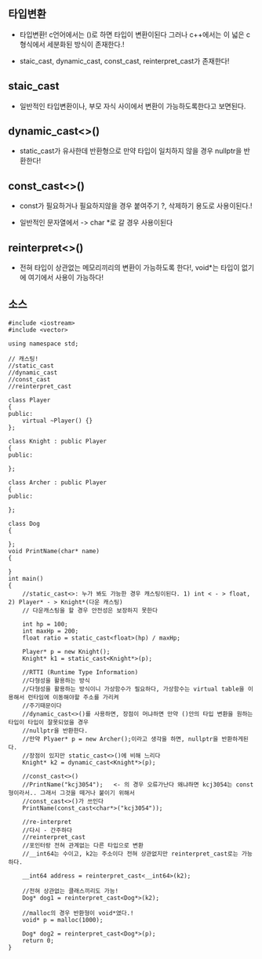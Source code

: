 ## 타입변환

- 타입변환! c언어에서는 ()로 하면 타입이 변환이된다 그러나 c++에서는 이 넓은 c형식에서 세분화된 방식이 존재한다.!

- staic_cast, dynamic_cast, const_cast, reinterpret_cast가 존재한다!


## staic_cast


- 일반적인 타입변환이나, 부모 자식 사이에서 변환이 가능하도록한다고 보면된다.

## dynamic_cast<>()

- static_cast가 유사한데 반환형으로 만약 타입이 일치하지 않을 경우 nullptr을 반환한다! 

## const_cast<>()

- const가 필요하거나 필요하지않을 경우 붙여주기 ?, 삭제하기 용도로 사용이된다.!

- 일반적인 문자열에서 -> char *로 갈 경우 사용이된다
## reinterpret<>()

- 전혀 타입이 상관없는 메모리끼리의 변환이 가능하도록 한다!, void*는 타입이 없기에 여기에서 사용이 가능하다!

## 소스 

````
#include <iostream>
#include <vector>

using namespace std;

// 캐스팅!
//static_cast
//dynamic_cast
//const_cast
//reinterpret_cast

class Player
{
public:
	virtual ~Player() {}
};

class Knight : public Player
{
public:

};

class Archer : public Player
{
public:

};

class Dog
{

};
void PrintName(char* name)
{

}
int main()
{
	//static_cast<>: 누가 봐도 가능한 경우 캐스팅이된다. 1) int < - > float, 2) Player* - > Knight*(다운 캐스팅)
	// 다운캐스팅을 할 경우 안전성은 보장하지 못한다 

	int hp = 100;
	int maxHp = 200;
	float ratio = static_cast<float>(hp) / maxHp;

	Player* p = new Knight();
	Knight* k1 = static_cast<Knight*>(p);

	//RTTI (Runtime Type Information)
	//다형성을 활용하는 방식 
	//다형성을 활용하는 방식이니 가상함수가 필요하다, 가상함수는 virtual table을 이용해서 런타임에 이동해야할 주소를 가리켜
	//주기때문이다
	//dynamic_cast<>()를 사용하면, 장점이 머냐하면 만약 ()안의 타입 변환을 원하는 타입이 타입이 잘못되었을 경우
	//nullptr을 반환한다.
	//만약 Plyaer* p = new Archer();이라고 생각을 하면, nullptr을 반환하게된다.
	//장점이 있지만 static_cast<>()에 비해 느리다
	Knight* k2 = dynamic_cast<Knight*>(p);

	//const_cast<>()
	//PrintName("kcj3054");   <- 의 경우 오류가난다 왜냐하면 kcj3054는 const형이라서.. 그래서 그것을 떼거나 붙이기 위해서
	//const_cast<>()가 쓰인다
	PrintName(const_cast<char*>("kcj3054"));

	//re-interpret
	//다시 - 간주하다
	//reinterpret_cast
	//포인터랑 전혀 관계없는 다른 타입으로 변환 
	//__int64는 수이고, k2는 주소이다 전혀 상관없지만 reinterpret_cast로는 가능하다.

	__int64 address = reinterpret_cast<__int64>(k2);

	//전혀 상관없는 클래스끼리도 가능! 
	Dog* dog1 = reinterpret_cast<Dog*>(k2);

	//malloc의 경우 반환형이 void*였다.!
	void* p = malloc(1000);

	Dog* dog2 = reinterpret_cast<Dog*>(p);
	return 0;
}
````